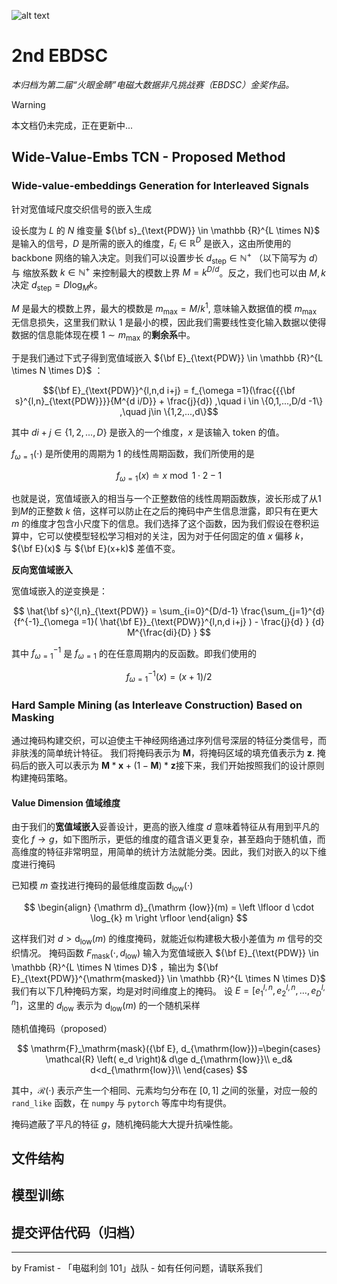![alt text](image.png)

# 2nd EBDSC


*本归档为第二届“火眼金睛”电磁大数据非凡挑战赛（EBDSC）金奖作品。*

> [!WARNING]
> 本文档仍未完成，正在更新中...


## Wide-Value-Embs TCN - Proposed Method

### Wide-value-embeddings Generation for Interleaved Signals

针对宽值域尺度交织信号的嵌入生成

设长度为 $L$ 的 $N$ 维变量 ${\bf s}_{\text{PDW}} \in \mathbb {R}^{L \times N}$ 是输入的信号，$D$ 是所需的嵌入的维度，$E_{i} \in \mathbb{R}^{D}$ 是嵌入，这由所使用的 backbone 网络的输入决定。则我们可以设置步长 $d_\mathrm{step} \in \mathbb{N}^+$ （以下简写为 $d$）与 缩放系数 $k \in \mathbb{N}^+$ 来控制最大的模数上界 $M = k^{D/d}$。反之，我们也可以由 $M,k$ 决定 $d_\mathrm{step} =  D \log_{M}{k}$。

$M$ 是最大的模数上界，最大的模数是 $m_{\mathrm{max}} = M / k^{1}$, 意味输入数据值的模 $m_{\mathrm{max}}$ 无信息损失，这里我们默认 $1$ 是最小的模，因此我们需要线性变化输入数据以使得数据的信息能体现在模 $1 \sim m_{\mathrm{max}}$ 的**剩余系**中。

于是我们通过下式子得到宽值域嵌入 ${\bf E}_{\text{PDW}} \in \mathbb {R}^{L \times N \times D}$ ：


```math
{\bf E}_{\text{PDW}}^{l,n,d i+j} =
f_{\omega =1}(\frac{{{\bf s}^{l,n}_{\text{PDW}}}}{M^{d i/D}} + \frac{j}{d}) 
,\quad
i \in \{0,1,...,D/d -1\} ,\quad j\in \{1,2,...,d\}
```


其中 $di+j\in \{1,2,...,D\}$ 是嵌入的一个维度，$x$ 是该输入 token 的值。


$f_{\omega =1}(\cdot)$ 是所使用的周期为 1 的线性周期函数，我们所使用的是

$$
f_{\omega =1}(x) \doteq x \bmod 1 \cdot 2-1
$$

也就是说，宽值域嵌入的相当与一个正整数倍的线性周期函数族，波长形成了从$1$到$M$的正整数 $k$ 倍，这样可以防止在之后的掩码中产生信息泄露，即只有在更大 $m$ 的维度才包含小尺度下的信息。我们选择了这个函数，因为我们假设在卷积运算中，它可以使模型轻松学习相对的关注，因为对于任何固定的值 $x$ 偏移 $k$，${\bf E}(x)$ 与 ${\bf E}(x+k)$ 差值不变。

**反向宽值域嵌入**

宽值域嵌入的逆变换是：

$$
\hat{\bf s}^{l,n}_{\text{PDW}} =
\sum_{i=0}^{D/d-1} 
\frac{\sum_{j=1}^{d}
{f^{-1}_{\omega =1}(
\hat{\bf E}}_{\text{PDW}}^{l,n,d i+j} ) - \frac{j}{d} }
{d} 
M^{\frac{di}{D} }
$$

其中 $f^{-1}_{\omega =1}$ 是 $f_{\omega =1}$ 的在任意周期内的反函数。即我们使用的

$$
f^{-1}_{\omega =1}(x) = (x + 1)/ 2
$$



### Hard Sample Mining (as Interleave Construction) Based on Masking



通过掩码构建交织，可以迫使主干神经网络通过序列信号深层的特征分类信号，而非肤浅的简单统计特征。
我们将掩码表示为 $\textbf{M}$，将掩码区域的填充值表示为 $\textbf{z}$. 掩码后的嵌入可以表示为 $\textbf{M}*\textbf{x} + (1-\textbf{M}) * \textbf{z}$接下来，我们开始按照我们的设计原则构建掩码策略。

#### Value Dimension 值域维度

由于我们的**宽值域嵌入**妥善设计，更高的嵌入维度 $d$ 意味着特征从有用到平凡的变化 $f \to g$，如下图所示，更低的维度的蕴含语义更复杂，甚至趋向于随机值，而高维度的特征非常明显，用简单的统计方法就能分类。因此，我们对嵌入的以下维度进行掩码

已知模 $m$ 查找进行掩码的最低维度函数 ${\mathrm d}_{\mathrm {low}}(\cdot)$

$$
\begin{align} 
{\mathrm d}_{\mathrm {low}}(m) = \left \lfloor d \cdot \log_{k} m \right \rfloor
\end{align}
$$

这样我们对 $d > {\mathrm d}_{\mathrm {low}}(m)$ 的维度掩码，就能近似构建极大极小差值为 $m$ 信号的交织情况。
掩码函数 $F_\mathrm{mask}(\cdot, d_{\mathrm{low}})$ 输入为宽值域嵌入 ${\bf E}_{\text{PDW}} \in \mathbb {R}^{L \times N \times D}$ ，输出为 ${\bf E}_{\text{PDW}}^{\mathrm{masked}} \in \mathbb {R}^{L \times N \times D}$ 
我们有以下几种掩码方案，均是对时间维度上的掩码。
设 $E_{}=[ e_{1}^{l,n},e_{2}^{l,n},...,e_{D}^{l,n} ]$，这里的 $d_{\mathrm{low}}$ 表示为 ${\mathrm d}_{\mathrm {low}}(m)$ 的一个随机采样

随机值掩码（proposed）

$$
\mathrm{F}_\mathrm{mask}({\bf E}, d_{\mathrm{low}})=\begin{cases}
	\mathcal{R} \left( e_d \right)&		d\ge d_{\mathrm{low}}\\
	e_d&		d<d_{\mathrm{low}}\\
\end{cases}
$$

其中，$\mathcal{R}(\cdot)$ 表示产生一个相同、元素均匀分布在 $[0,1]$ 之间的张量，对应一般的 `rand_like` 函数，在 `numpy` 与 `pytorch` 等库中均有提供。

掩码遮蔽了平凡的特征 $g$，随机掩码能大大提升抗噪性能。


## 文件结构


## 模型训练


## 提交评估代码（归档）

---

by Framist - 「电磁利剑 101」战队 - 如有任何问题，请联系我们
